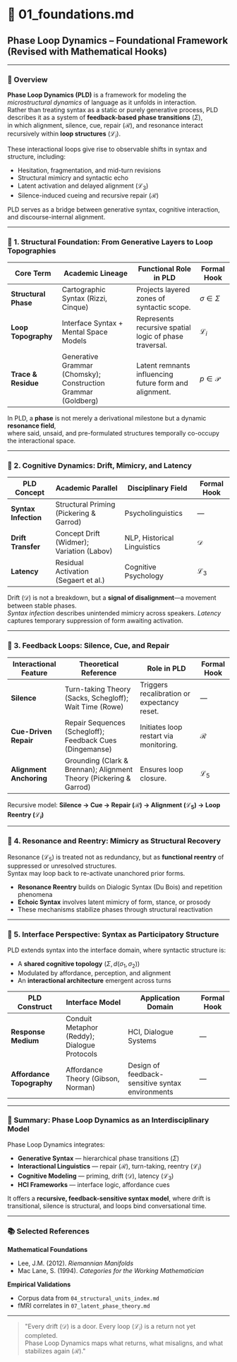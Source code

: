 # 📘 01_foundations.md  
## Phase Loop Dynamics – Foundational Framework (Revised with Mathematical Hooks)

---

### 🔹 Overview

**Phase Loop Dynamics (PLD)** is a framework for modeling the *microstructural dynamics* of language as it unfolds in interaction.  
Rather than treating syntax as a static or purely generative process, PLD describes it as a system of **feedback-based phase transitions** $(\Sigma)$,  
in which alignment, silence, cue, repair $(\mathcal{R})$, and resonance interact recursively within **loop structures** $(\mathcal{L}_i)$.

These interactional loops give rise to observable shifts in syntax and structure, including:

- Hesitation, fragmentation, and mid-turn revisions  
- Structural mimicry and syntactic echo  
- Latent activation and delayed alignment $(\mathcal{L}_3)$  
- Silence-induced cueing and recursive repair $(\mathcal{R})$

PLD serves as a bridge between generative syntax, cognitive interaction, and discourse-internal alignment.

---

### 🔸 1. Structural Foundation: From Generative Layers to Loop Topographies

| Core Term          | Academic Lineage                         | Functional Role in PLD | Formal Hook |
|--------------------|-------------------------------------------|------------------------|-------------|
| **Structural Phase** | Cartographic Syntax (Rizzi, Cinque)       | Projects layered zones of syntactic scope. | $\sigma \in \Sigma$ |
| **Loop Topography** | Interface Syntax + Mental Space Models    | Represents recursive spatial logic of phase traversal. | $\mathcal{L}_i$ |
| **Trace & Residue** | Generative Grammar (Chomsky); Construction Grammar (Goldberg) | Latent remnants influencing future form and alignment. | $p \in \mathcal{P}$ |

In PLD, a **phase** is not merely a derivational milestone but a dynamic **resonance field**,  
where said, unsaid, and pre-formulated structures temporally co-occupy the interactional space.

---

### 🔸 2. Cognitive Dynamics: Drift, Mimicry, and Latency

| PLD Concept         | Academic Parallel                  | Disciplinary Field | Formal Hook |
|---------------------|-------------------------------------|--------------------|-------------|
| **Syntax Infection** | Structural Priming (Pickering & Garrod) | Psycholinguistics | — |
| **Drift Transfer**   | Concept Drift (Widmer); Variation (Labov) | NLP, Historical Linguistics | $\mathcal{D}$ |
| **Latency**          | Residual Activation (Segaert et al.) | Cognitive Psychology | $\mathcal{L}_3$ |

Drift $(\mathcal{D})$ is not a breakdown, but a **signal of disalignment**—a movement between stable phases.  
*Syntax infection* describes unintended mimicry across speakers. *Latency* captures temporary suppression of form awaiting activation.

---

### 🔸 3. Feedback Loops: Silence, Cue, and Repair

| Interactional Feature | Theoretical Reference                  | Role in PLD | Formal Hook |
|-----------------------|----------------------------------------|-------------|-------------|
| **Silence**           | Turn-taking Theory (Sacks, Schegloff); Wait Time (Rowe) | Triggers recalibration or expectancy reset. | — |
| **Cue-Driven Repair** | Repair Sequences (Schegloff); Feedback Cues (Dingemanse) | Initiates loop restart via monitoring. | $\mathcal{R}$ |
| **Alignment Anchoring** | Grounding (Clark & Brennan); Alignment Theory (Pickering & Garrod) | Ensures loop closure. | $\mathcal{L}_5$ |

Recursive model: **Silence → Cue → Repair $(\mathcal{R})$ → Alignment $(\mathcal{L}_5)$ → Loop Reentry $(\mathcal{L}_i)$**

---

### 🔸 4. Resonance and Reentry: Mimicry as Structural Recovery

Resonance $(\mathcal{L}_5)$ is treated not as redundancy, but as **functional reentry** of suppressed or unresolved structures.  
Syntax may loop back to re-activate unanchored prior forms.

- **Resonance Reentry** builds on Dialogic Syntax (Du Bois) and repetition phenomena  
- **Echoic Syntax** involves latent mimicry of form, stance, or prosody  
- These mechanisms stabilize phases through structural reactivation

---

### 🔸 5. Interface Perspective: Syntax as Participatory Structure

PLD extends syntax into the interface domain, where syntactic structure is:

- A **shared cognitive topology** $(\Sigma, d(\sigma_1,\sigma_2))$  
- Modulated by affordance, perception, and alignment  
- An **interactional architecture** emergent across turns

| PLD Construct        | Interface Model                  | Application Domain | Formal Hook |
|----------------------|-----------------------------------|--------------------|-------------|
| **Response Medium**  | Conduit Metaphor (Reddy); Dialogue Protocols | HCI, Dialogue Systems | — |
| **Affordance Topography** | Affordance Theory (Gibson, Norman) | Design of feedback-sensitive syntax environments | — |

---

### 🔸 Summary: Phase Loop Dynamics as an Interdisciplinary Model

Phase Loop Dynamics integrates:

- **Generative Syntax** — hierarchical phase transitions $(\Sigma)$  
- **Interactional Linguistics** — repair $(\mathcal{R})$, turn-taking, reentry $(\mathcal{L}_i)$  
- **Cognitive Modeling** — priming, drift $(\mathcal{D})$, latency $(\mathcal{L}_3)$  
- **HCI Frameworks** — interface logic, affordance cues

It offers a **recursive, feedback-sensitive syntax model**, where drift is transitional, silence is structural, and loops bind conversational time.

---

### 📚 Selected References

**Mathematical Foundations**  
- Lee, J.M. (2012). *Riemannian Manifolds*  
- Mac Lane, S. (1994). *Categories for the Working Mathematician*

**Empirical Validations**  
- Corpus data from `04_structural_units_index.md`  
- fMRI correlates in `07_latent_phase_theory.md`


---

> "Every drift $(\mathcal{D})$ is a door. Every loop $(\mathcal{L}_i)$ is a return not yet completed.  
> Phase Loop Dynamics maps what returns, what misaligns, and what stabilizes again $(\mathcal{R})$."
